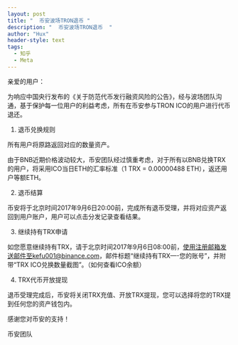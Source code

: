 ```yaml
---
layout: post
title: "  币安波场TRON退币 "
description: "  币安波场TRON退币  "
author: "Hux"
header-style: text
tags:
  - 知乎
  - Meta
---
```

亲爱的用户：

 

为响应中国央行发布的《关于防范代币发行融资风险的公告》，经与波场团队沟通，基于保护每一位用户的利益考虑，所有在币安参与TRON ICO的用户进行代币退还。

1. 退币兑换规则

所有用户将原路返回对应的数量资产。

由于BNB近期价格波动较大，币安团队经过慎重考虑，对于所有以BNB兑换TRX的用户，将采用ICO当日ETH的汇率标准（1 TRX = 0.00000488 ETH），返还用户等额ETH。

2. 退币结算

币安将于北京时间2017年9月6日20:00前，完成所有退币受理，并将对应资产返回到用户账户，用户可以点击分发记录查看结果。

3. 继续持有TRX申请

如您愿意继续持有TRX，请于北京时间2017年9月6日08:00前，使用注册邮箱发送邮件至kefu001@binance.com，邮件标题“继续持有TRX—-您的账号”，并附带“TRX ICO兑换数量截图”。（如何查看ICO余额）

4. TRX代币开放提现

退币受理完成后，币安将关闭TRX充值、开放TRX提现，您可以选择将您的TRX提到任何您的资产钱包内。

 

感谢您对币安的支持！

 

币安团队
